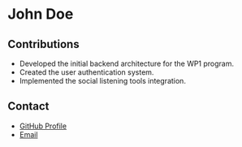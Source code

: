 # John Doe

## Contributions

- Developed the initial backend architecture for the WP1 program.
- Created the user authentication system.
- Implemented the social listening tools integration.

## Contact

- [GitHub Profile](https://github.com/johndoe)
- [Email](mailto:johndoe@example.com)

